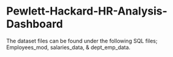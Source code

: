 # Pewlett-Hackard-HR-Analysis-Dashboard

The dataset files can be found under the following SQL files; Employees_mod, salaries_data, & dept_emp_data.
